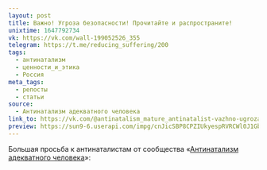 ```yaml
---
layout: post
title: Важно! Угроза безопасности! Прочитайте и распространите!
unixtime: 1647792734
vk: https://vk.com/wall-199052526_355
telegram: https://t.me/reducing_suffering/200
tags:
  - антинатализм
  - ценности_и_этика
  - Россия
meta_tags:
  - репосты
  - статьи
source:
  - Антинатализм адекватного человека
link_to: https://vk.com/@antinatalism_mature_antinatalist-vazhno-ugroza-bezopasnosti-prochitaite-i-rasprostranite
preview: https://sun9-6.userapi.com/impg/cnJicSBP8CPZIUkyespRVRCWl0J1GbTjzOGCJA/Gu2CMNiDO30.jpg?size=807x327&quality=95&sign=97b8ca96d62a9a100b3b2f5cb590cfa2&type=album
---
```

Большая просьба к антинаталистам от сообщества «[Антинатализм адекватного человека](https://vk.com/public166188545)»: